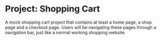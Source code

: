 # Project: Shopping Cart

A mock shopping cart project that contains at least a home page, a shop page and a checkout page. Users will be navigating these pages through a navigation bar, just like a normal working shopping website.
